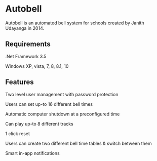 # Autobell
Autobell is an automated bell system for schools created by Janith Udayanga in 2014.

Requirements
----------------
.Net Framework 3.5

Windows XP, vista, 7, 8, 8.1, 10


Features
---------------
Two level user management with password protection

Users can set up-to 16 different bell times

Automatic computer shutdown at a preconfigured time

Can play up-to 8 different tracks

1 click reset

Users can create two different bell time tables & switch between them

Smart in-app notifications
